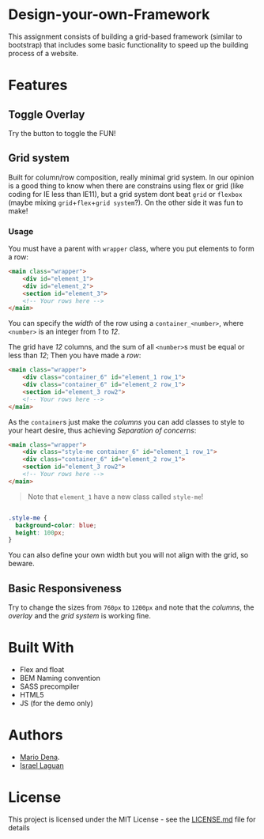 # Design-your-own-Framework
This assignment consists of building a grid-based framework (similar to bootstrap) that includes some basic functionality to speed up the building process of a website.

# Features

## Toggle Overlay

Try the button to toggle the FUN!

## Grid system

Built for column/row composition, really minimal grid system. In our opinion is a good thing to know when there are constrains using flex or grid (like coding for IE less than IE11), but a grid system dont beat `grid` or `flexbox` (maybe mixing `grid`+`flex`+`grid system`?). On the other side it was fun to make!

### Usage

You must have a parent with `wrapper` class, where you put elements to form a row:

```html
<main class="wrapper">
    <div id="element_1">
    <div id="element_2">
    <section id="element_3">
    <!-- Your rows here -->
</main>
```

You can specify the *width* of the row using a `container_<number>`, where `<number>` is an integer from _1_ to _12_. 

The grid have _12_ columns, and the sum of all `<number>`s must be equal or less than _12_; Then you have made a *row*:

```html
<main class="wrapper">
    <div class="container_6" id="element_1 row_1">
    <div class="container_6" id="element_2 row_1">
    <section id="element_3 row2">
    <!-- Your rows here -->
</main>
```

As the `container`s just make the *columns* you can add classes to style to your heart desire, thus achieving *Separation of concerns*:

```html
<main class="wrapper">
    <div class="style-me container_6" id="element_1 row_1">
    <div class="container_6" id="element_2 row_1">
    <section id="element_3 row2">
    <!-- Your rows here -->
</main>
```
> Note that `element_1` have a new class called `style-me`!

```css

.style-me {
  background-color: blue;
  height: 100px;
}
```

You can also define your own width but you will not align with the grid, so beware.

## Basic Responsiveness

Try to change the sizes from `760px` to `1200px` and note that the _columns_, the _overlay_ and the _grid system_ is working fine.

# Built With

* Flex and float
* BEM Naming convention
* SASS precompiler
* HTML5
* JS (for the demo only)

# Authors

* [Mario Dena](https://github.com/MarioDena).
* [Israel Laguan](https://github.com/Israel-Laguan)

# License

This project is licensed under the MIT License - see the [LICENSE.md](LICENSE.md) file for details
